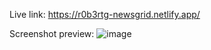 Live link: https://r0b3rtg-newsgrid.netlify.app/

Screenshot preview:
![image](https://user-images.githubusercontent.com/54260004/152679279-557609fd-90f6-452f-8499-9bb6cc13d5b5.png)
